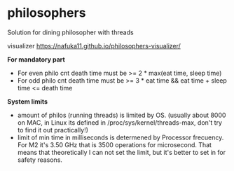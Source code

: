 # philosophers
Solution for dining philosopher with threads

visualizer
https://nafuka11.github.io/philosophers-visualizer/

**For mandatory part**
- For even philo cnt death time must be >= 2 * max(eat time, sleep time)
- For odd philo cnt death time must be >= 3 * eat time && eat time + sleep time <= death time

**System limits**
- amount of philos (running threads) is limited by OS. (usually about 8000 on MAC, in Linux its defined in /proc/sys/kernel/threads-max, don't try to find it out practically!)
- limit of min time in milliseconds is determened by Processor frecuency. For M2 it's 3.50 GHz that is 3500 operations for microsecond. That means that theoretically I can not set the limit, but it's better to set in for safety reasons.